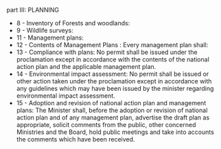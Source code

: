 part III: PLANNING

<ul>
			<li>8 - Inventory of Forests and woodlands: <ul>
			</ul></li>			<li>9 - Wildlife surveys: <ul>
			</ul></li>			<li>11 - Management plans: <ul>
			</ul></li>			<li>12 - Contents of Management Plans : Every management plan shall: <ul>
			</ul></li>			<li>13 - Compliance with plans: No permit shall be issued under the proclamation except in accordance with the contents of the national action plan and the applicable management plan.<ul>
			</ul></li>			<li>14 - Environmental impact assessment: No permit shall be issued or other action taken under the proclamation except in accordance with any guidelines which may have been issued by the minister regarding environmental impact assessment.<ul>
			</ul></li>			<li>15 - Adoption and revision of national action plan and management plans: The Minister shall, before the adoption or revision of national action plan and of any management plan, advertise the draft plan as appropriate, solicit comments from the public, other concerned Ministries and the Board, hold public meetings and take into accounts the comments which have been received.<ul>
			</ul></li></ul>